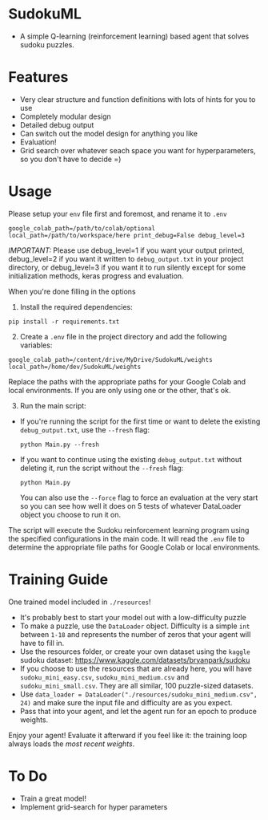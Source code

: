 # SudokuML

* A simple Q-learning (reinforcement learning) based agent that solves sudoku puzzles.

# Features

* Very clear structure and function definitions with lots of hints for you to use
* Completely modular design
* Detailed debug output
* Can switch out the model design for anything you like
* Evaluation!
* Grid search over whatever seach space you want for hyperparameters, so you don't have to decide =)

# Usage
Please setup your `env` file first and foremost, and rename it to `.env`

`google_colab_path=/path/to/colab/optional
local_path=/path/to/workspace/here
print_debug=False
debug_level=3`

*IMPORTANT:* Please use debug_level=1 if you want your output printed, debug_level=2 if you want it written to `debug_output.txt` in your project directory, or debug_level=3 if you want it to run silently except for some initialization methods, keras progress and evaluation.

When you're done filling in the options 
1. Install the required dependencies:

`
pip install -r requirements.txt
`

2. Create a `.env` file in the project directory and add the following variables:

`
google_colab_path=/content/drive/MyDrive/SudokuML/weights
local_path=/home/dev/SudokuML/weights
`

Replace the paths with the appropriate paths for your Google Colab and local environments. 
If you are only using one or the other, that's ok.

3. Run the main script:

* If you're running the script for the first time or want to delete the existing `debug_output.txt`, use the `--fresh` flag:

  `
  python Main.py --fresh
  `

* If you want to continue using the existing `debug_output.txt` without deleting it, run the script without the `--fresh` flag:

  `
  python Main.py
  `

  You can also use the `--force` flag to force an evaluation at the very start so you can see how well it does on 5 tests of whatever DataLoader object you choose to run it on.

The script will execute the Sudoku reinforcement learning program using the specified configurations in the main code. It will read the `.env` file to determine the appropriate file paths for Google Colab or local environments.

# Training Guide

One trained model included in `./resources`!

* It's probably best to start your model out with a low-difficulty puzzle
* To make a puzzle, use the `DataLoader` object. Difficulty is a simple `int` between `1-18` and represents the number of zeros that your agent will have to fill in. 
* Use the resources folder, or create your own dataset using the `kaggle` sudoku dataset: https://www.kaggle.com/datasets/bryanpark/sudoku
* If you choose to use the resources that are already here, you will have `sudoku_mini_easy.csv`, `sudoku_mini_medium.csv` and `sudoku_mini_small.csv`. They are all similar, 100 puzzle-sized datasets.
* Use `data_loader = DataLoader("./resources/sudoku_mini_medium.csv", 24)` and make sure the input file and difficulty are as you expect.
* Pass that into your agent, and let the agent run for an epoch to produce weights.

Enjoy your agent! Evaluate it afterward if you feel like it: the training loop always loads the *most recent weights*.

# To Do

* Train a great model!
* Implement grid-search for hyper parameters
